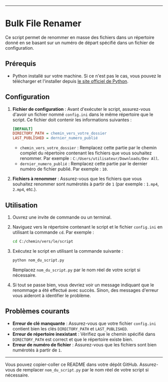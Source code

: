 

---

# Bulk File Renamer

Ce script permet de renommer en masse des fichiers dans un répertoire donné en se basant sur un numéro de départ spécifié dans un fichier de configuration.

## Prérequis

- Python installé sur votre machine. Si ce n'est pas le cas, vous pouvez le télécharger et l'installer depuis [le site officiel de Python](https://www.python.org/downloads/).

## Configuration

1. **Fichier de configuration** : Avant d'exécuter le script, assurez-vous d'avoir un fichier nommé `config.ini` dans le même répertoire que le script. Ce fichier doit contenir les informations suivantes :

   ```ini
   [DEFAULT]
   DIRECTORY_PATH = chemin_vers_votre_dossier
   LAST_PUBLISHED = dernier_numero_publié
   ```

   - `chemin_vers_votre_dossier` : Remplacez cette partie par le chemin complet du répertoire contenant les fichiers que vous souhaitez renommer. Par exemple : `C:/Users/utilisateur/Downloads/Dev All`.
   - `dernier_numero_publié` : Remplacez cette partie par le dernier numéro de fichier publié. Par exemple : `10`.

2. **Fichiers à renommer** : Assurez-vous que les fichiers que vous souhaitez renommer sont numérotés à partir de `1` (par exemple : `1.mp4`, `2.mp4`, etc.).

## Utilisation

1. Ouvrez une invite de commande ou un terminal.
2. Naviguez vers le répertoire contenant le script et le fichier `config.ini` en utilisant la commande `cd`. Par exemple :

   ```bash
   cd C:/chemin/vers/le/script
   ```

3. Exécutez le script en utilisant la commande suivante :

   ```bash
   python nom_du_script.py
   ```

   Remplacez `nom_du_script.py` par le nom réel de votre script si nécessaire.

4. Si tout se passe bien, vous devriez voir un message indiquant que le renommage a été effectué avec succès. Sinon, des messages d'erreur vous aideront à identifier le problème.

## Problèmes courants

- **Erreur de clé manquante** : Assurez-vous que votre fichier `config.ini` contient bien les clés `DIRECTORY_PATH` et `LAST_PUBLISHED`.
- **Erreur de répertoire inexistant** : Vérifiez que le chemin spécifié dans `DIRECTORY_PATH` est correct et que le répertoire existe bien.
- **Erreur de numéro de fichier** : Assurez-vous que les fichiers sont bien numérotés à partir de `1`.

---

Vous pouvez copier-coller ce README dans votre dépôt GitHub. Assurez-vous de remplacer `nom_du_script.py` par le nom réel de votre script si nécessaire.
